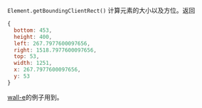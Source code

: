 `Element.getBoundingClientRect()` 计算元素的大小以及方位。返回

```js
{
  bottom: 453,
  height: 400,
  left: 267.7977600097656,
  right: 1518.7977600097656,
  top: 53,
  width: 1251,
  x: 267.7977600097656,
  y: 53
}
```

[wall-e](https://codepen.io/sdras/pen/YZBGNp)的例子用到。
